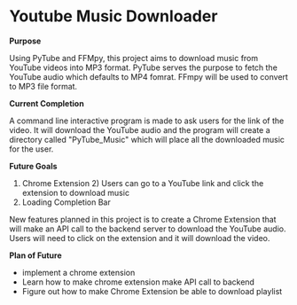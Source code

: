 # Youtube Music Downloader
**Purpose**

Using PyTube and FFMpy, this project aims to download music from YouTube videos into MP3 format.
PyTube serves the purpose to fetch the YouTube audio which defaults to MP4 fomrat. FFmpy will be used to convert to MP3 file format.

**Current Completion**

A command line interactive program is made to ask users for the link of the video. It will download the YouTube audio and 
the program will create a directory called "PyTube_Music" which will place all the downloaded music for the user.

**Future Goals**
1) Chrome Extension
   2) Users can go to a YouTube link and click the extension to download music
3) Loading Completion Bar 

New features planned in this project is to create a Chrome Extension that will make an API call to the backend server to 
download the YouTube audio. 
Users will need to click on the extension and it will download the video.

**Plan of Future**
- implement a chrome extension
- Learn how to make chrome extension make API call to backend 
- Figure out how to make Chrome Extension be able to download playlist 
